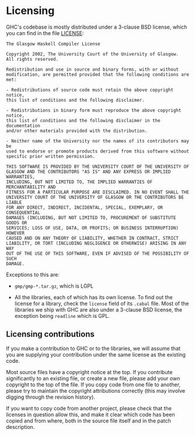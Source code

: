 # Licensing



GHC's codebase is mostly distributed under a 3-clause BSD license, which you can find in the file [LICENSE](/trac/ghc/browser/ghc/LICENSE):


```wiki
The Glasgow Haskell Compiler License

Copyright 2002, The University Court of the University of Glasgow. 
All rights reserved.

Redistribution and use in source and binary forms, with or without
modification, are permitted provided that the following conditions are met:

- Redistributions of source code must retain the above copyright notice,
this list of conditions and the following disclaimer.
 
- Redistributions in binary form must reproduce the above copyright notice,
this list of conditions and the following disclaimer in the documentation
and/or other materials provided with the distribution.
 
- Neither name of the University nor the names of its contributors may be
used to endorse or promote products derived from this software without
specific prior written permission. 

THIS SOFTWARE IS PROVIDED BY THE UNIVERSITY COURT OF THE UNIVERSITY OF
GLASGOW AND THE CONTRIBUTORS "AS IS" AND ANY EXPRESS OR IMPLIED WARRANTIES,
INCLUDING, BUT NOT LIMITED TO, THE IMPLIED WARRANTIES OF MERCHANTABILITY AND
FITNESS FOR A PARTICULAR PURPOSE ARE DISCLAIMED. IN NO EVENT SHALL THE
UNIVERSITY COURT OF THE UNIVERSITY OF GLASGOW OR THE CONTRIBUTORS BE LIABLE
FOR ANY DIRECT, INDIRECT, INCIDENTAL, SPECIAL, EXEMPLARY, OR CONSEQUENTIAL
DAMAGES (INCLUDING, BUT NOT LIMITED TO, PROCUREMENT OF SUBSTITUTE GOODS OR
SERVICES; LOSS OF USE, DATA, OR PROFITS; OR BUSINESS INTERRUPTION) HOWEVER
CAUSED AND ON ANY THEORY OF LIABILITY, WHETHER IN CONTRACT, STRICT
LIABILITY, OR TORT (INCLUDING NEGLIGENCE OR OTHERWISE) ARISING IN ANY WAY
OUT OF THE USE OF THIS SOFTWARE, EVEN IF ADVISED OF THE POSSIBILITY OF SUCH
DAMAGE.
```


Exceptions to this are:


- `gmp/gmp-*.tar.gz`, which is LGPL

- All the libraries, each of which has its own license.  To find out the license for a library, check
  the `license` field of its `.cabal` file.  Most of the libraries we ship with GHC are also under a
  3-clause BSD license, the exception being `readline` which is GPL.

## Licensing contributions



If you make a contribution to GHC or to the libraries, we will assume that you are supplying your contribution under the same license as the existing code.



Most source files have a copyright notice at the top.  If you contribute significantly to an existing file, or create a new file, please add your own copyright to the top of the file.  If you copy code from one file to another, please try to maintain the copyright attributions correctly (this may involve digging through the revision history).  



If you want to copy code from another project, please check that the licenses in question allow this, and make it clear which code has been copied and from where, both in the source file itself and in the patch description.



